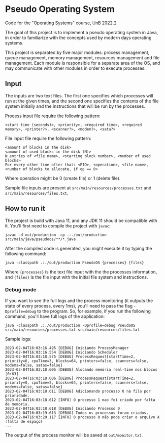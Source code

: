 # Pseudo Operating System

Code for the "Operating Systems" course, UnB 2022.2

The goal of this project is to implement a pseudo operating system in Java, in order to familiarize with the concepts used by modern days operating systems.

This project is separated by five major modules: process management, queue management, memory management, resources management and file management. Each module is responsible for a separate area of the OS, and may communicate with other modules in order to execute processes.

## Input

The inputs are two text files. The first one specifies which processes will run at the given times, and the second one specifies the contents of the file system initially and the instructions that will be run by the processes.

Process input file require the following pattern:

```
<start time (seconds)>, <priority>, <required time>, <required memory>, <printer?>, <scanner?>, <modem?>, <sata?>
```

File input file require the following pattern:

```
<amount of blocks in the disk>
<amount of used blocks in the disk (N)>
N entries of <file name>, <starting block number>, <number of used blocks>
For every other line after that: <PID>, <operation>, <file name>, <number of blocks to allocate, if op == 0>

```

Where operation might be 0 (create file) or 1 (delete file).

Sample file inputs are present at `src/main/resources/processes.txt` and `src/main/resources/files.txt`.

## How to run it

The project is build with Java 11, and any JDK 11 should be compatible with it. You'll first need to compile the project with `javac`:

```
javac -d out/production -cp .:./out/production src/main/java/pseudoos/**/*.java
```

After the compiled code is generated, you might execute it by typing the following command:

```
java -classpath .:./out/production PseudoOS {processes} {files}
```

Where `{processes}` is the text file input with the the processes information, and `{files}` is the file input with the initial file system and instructions.

### Debug mode

If you want to see the full logs and the process monitoring (it outputs the state of every process, every 1ms), you'll need to pass the flag `-Dprofile=debug` to the program. So, for example, if you run the following command, you'll have full logs of the application:

```
java -classpath .:./out/production -Dprofile=debug PseudoOS src/main/resources/processes.txt src/main/resources/files.txt
```

Sample logs:

```
2023-02-04T16:03:16.495 [DEBUG] Iniciando ProcessManager
2023-02-04T16:03:16.554 [DEBUG] Iniciando Scheduler
2023-02-04T16:03:18.575 [DEBUG] ProcessRequest{startTime=2, priority=0, cpuTime=3, blocks=64, printers=false, scanners=false, modems=false, satas=false}
2023-02-04T16:03:18.605 [DEBUG] Alocando memória real-time nos blocos [0:63]
2023-02-04T16:03:18.606 [DEBUG] ProcessRequest{startTime=2, priority=0, cpuTime=2, blocks=64, printers=false, scanners=false, modems=false, satas=false}
2023-02-04T16:03:18.611 [DEBUG] Adicionando processo 0 na fila por prioridade.
2023-02-04T16:03:18.612 [INFO] O processo 1 nao foi criado por falta de memoria.
2023-02-04T16:03:18.618 [DEBUG] Iniciando Processo 0
2023-02-04T16:03:19.613 [DEBUG] Todos os processos foram criados.
2023-02-04T16:03:20.117 [INFO] O processo 0 não pode criar o arquivo A (falta de espaço)
...
```

The output of the process monitor will be saved at `out/monitor.txt`.